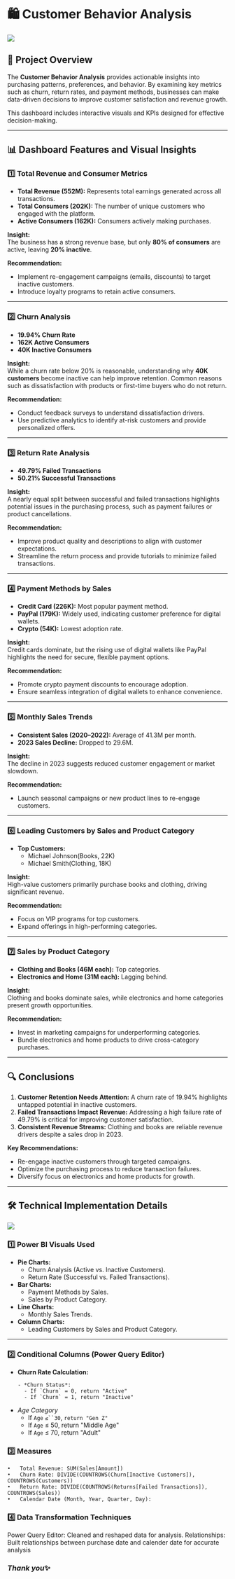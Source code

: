 # 🛍️ Customer Behavior Analysis  
![](Customer_Bahaviour_Image1.JPG)
## 📌 Project Overview  

The **Customer Behavior Analysis** provides actionable insights into purchasing patterns, preferences, and behavior. By examining key metrics such as churn, return rates, and payment methods, businesses can make data-driven decisions to improve customer satisfaction and revenue growth.  

This dashboard includes interactive visuals and KPIs designed for effective decision-making.  

---

## 📊 Dashboard Features and Visual Insights  

### **1️⃣ Total Revenue and Consumer Metrics**  

- **Total Revenue (552M):** Represents total earnings generated across all transactions.  
- **Total Consumers (202K):** The number of unique customers who engaged with the platform.  
- **Active Consumers (162K):** Consumers actively making purchases.  

**Insight:**  
The business has a strong revenue base, but only **80% of consumers** are active, leaving **20% inactive**.  

**Recommendation:**  
- Implement re-engagement campaigns (emails, discounts) to target inactive customers.  
- Introduce loyalty programs to retain active consumers.  

---

### **2️⃣ Churn Analysis**  

- **19.94% Churn Rate**  
- **162K Active Consumers**  
- **40K Inactive Consumers**  

**Insight:**  
While a churn rate below 20% is reasonable, understanding why **40K customers** become inactive can help improve retention. Common reasons such as  dissatisfaction with products or first-time buyers who do not return.  

**Recommendation:**  
- Conduct feedback surveys to understand dissatisfaction drivers.  
- Use predictive analytics to identify at-risk customers and provide personalized offers.  

---

### **3️⃣ Return Rate Analysis**  

- **49.79% Failed Transactions**  
- **50.21% Successful Transactions**  

**Insight:**  
A nearly equal split between successful and failed transactions highlights potential issues in the purchasing process, such as payment failures or product cancellations.  

**Recommendation:**  
- Improve product quality and descriptions to align with customer expectations.  
- Streamline the return process and provide tutorials to minimize failed transactions.  

---

### **4️⃣ Payment Methods by Sales**  

- **Credit Card (226K):** Most popular payment method.  
- **PayPal (179K):** Widely used, indicating customer preference for digital wallets.  
- **Crypto (54K):** Lowest adoption rate.  

**Insight:**  
Credit cards dominate, but the rising use of digital wallets like PayPal highlights the need for secure, flexible payment options.  

**Recommendation:**  
- Promote crypto payment discounts to encourage adoption.  
- Ensure seamless integration of digital wallets to enhance convenience.  

---

### **5️⃣ Monthly Sales Trends**  

- **Consistent Sales (2020–2022):** Average of 41.3M per month.  
- **2023 Sales Decline:** Dropped to 29.6M.  

**Insight:**  
The decline in 2023 suggests reduced customer engagement or market slowdown.  

**Recommendation:**  
- Launch seasonal campaigns or new product lines to re-engage customers.  

---

### **6️⃣ Leading Customers by Sales and Product Category**  

- **Top Customers:**  
  - Michael Johnson(Books, 22K)  
  - Michael Smith(Clothing, 18K)  

**Insight:**  
High-value customers primarily purchase books and clothing, driving significant revenue.  

**Recommendation:**  
- Focus on VIP programs for top customers.  
- Expand offerings in high-performing categories.  

---

### **7️⃣ Sales by Product Category**  

- **Clothing and Books (46M each):** Top categories.  
- **Electronics and Home (31M each):** Lagging behind.  

**Insight:**  
Clothing and books dominate sales, while electronics and home categories present growth opportunities.  

**Recommendation:**  
- Invest in marketing campaigns for underperforming categories.  
- Bundle electronics and home products to drive cross-category purchases.  

---

## 🔍 Conclusions  

1. **Customer Retention Needs Attention:** A churn rate of 19.94% highlights untapped potential in inactive customers.  
2. **Failed Transactions Impact Revenue:** Addressing a high failure rate of 49.79% is critical for improving customer satisfaction.  
3. **Consistent Revenue Streams:** Clothing and books are reliable revenue drivers despite a sales drop in 2023.  

**Key Recommendations:**  
- Re-engage inactive customers through targeted campaigns.  
- Optimize the purchasing process to reduce transaction failures.  
- Diversify focus on electronics and home products for growth.  

---

## 🛠️ Technical Implementation Details  
![](Dashboard.PNG)
### **1️⃣ Power BI Visuals Used**  

- **Pie Charts:**  
  - Churn Analysis (Active vs. Inactive Customers).  
  - Return Rate (Successful vs. Failed Transactions).  
- **Bar Charts:**  
  - Payment Methods by Sales.  
  - Sales by Product Category.  
- **Line Charts:**  
  - Monthly Sales Trends.  
- **Column Charts:**  
  - Leading Customers by Sales and Product Category.  

---

### **2️⃣ Conditional Columns (Power Query Editor)**  

- **Churn Rate Calculation:**  
  ```Power Query
  - *Churn Status*:
    - If `Churn` = 0, return "Active"
    - If `Churn` = 1, return "Inactive"
- *Age Category*
    - If `Age` `≤``30`, `return "Gen Z"`
    - If `Age` ≤ 50, return "Middle Age"
    - If `Age` ≤ 70, return "Adult"

### 3️⃣ Measures

	•	Total Revenue: SUM(Sales[Amount])
	•	Churn Rate: DIVIDE(COUNTROWS(Churn[Inactive Customers]), COUNTROWS(Customers))
	•	Return Rate: DIVIDE(COUNTROWS(Returns[Failed Transactions]), COUNTROWS(Sales))
	•	Calendar Date (Month, Year, Quarter, Day):

### 4️⃣ Data Transformation Techniques
Power Query Editor: Cleaned and reshaped data for analysis.
Relationships: Built relationships between purchase date and calender date for accurate analysis 

###  *Thank you*✨
